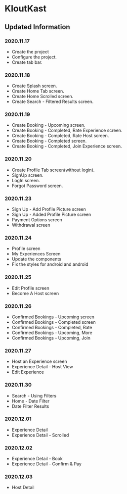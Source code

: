 # KloutKast

## Updated Information

### 2020.11.17
- Create the project
- Configure the project.
- Create tab bar.

### 2020.11.18
- Create Splash screen.
- Create Home Tab screen.
- Create Home Scrolled screen.
- Create Search - Filtered Results screen.

### 2020.11.19
- Create Booking - Upcoming screen.
- Create Booking - Completed, Rate Experience screen.
- Create Booking - Completed, Rate Host screen.
- Create Booking - Completed screen.
- Create Booking - Completed, Join Experience screen.

### 2020.11.20
- Create Profile Tab screen(without login).
- SignUp screen.
- LogIn screen.
- Forgot Password screen.

### 2020.11.23
- Sign Up - Add Profile Picture screen
- Sign Up - Added Profile Picture screen
- Payment Options screen
- Withdrawal screen

### 2020.11.24
- Profile screen
- My Experiences Screen
- Update the components
- Fix the styles for android and android

### 2020.11.25
- Edit Profile screen
- Become A Host screen

### 2020.11.26
- Confirmed Bookings - Upcoming screen
- Confirmed Bookings - Completed screen
- Confirmed Bookings - Completed, Rate
- Confirmed Bookings - Upcoming, More
- Confirmed Bookings - Upcoming, Join

### 2020.11.27
- Host an Experience screen
- Experience Detail - Host View
- Edit Experience

### 2020.11.30
- Search - Using Filters
- Home - Date Filter
- Date Filter Results

### 2020.12.01
- Experience Detail
- Experience Detail - Scrolled

### 2020.12.02
- Experience Detail - Book
- Experience Detail - Confirm & Pay

### 2020.12.03
- Host Detail